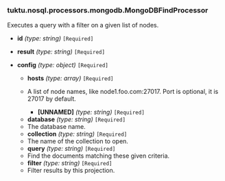 ### tuktu.nosql.processors.mongodb.MongoDBFindProcessor
Executes a query with a filter on a given list of nodes.

  * **id** *(type: string)* `[Required]`

  * **result** *(type: string)* `[Required]`

  * **config** *(type: object)* `[Required]`

    * **hosts** *(type: array)* `[Required]`
    - A list of node names, like node1.foo.com:27017. Port is optional, it is 27017 by default.
 
      * **[UNNAMED]** *(type: string)* `[Required]`

    * **database** *(type: string)* `[Required]`
    - The database name.
 
    * **collection** *(type: string)* `[Required]`
    - The name of the collection to open.
 
    * **query** *(type: string)* `[Required]`
    - Find the documents matching these given criteria.
 
    * **filter** *(type: string)* `[Required]`
    - Filter results by this projection.
 
